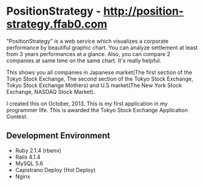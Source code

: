# PositionStrategy - http://position-strategy.ffab0.com

"PositionStrategy" is a web service which visualizes a corporate performance by beautiful graphic chart.
You can analyze settlement at least from 3 years performances at a glance.
Also, you can compare 2 companies at same time on the same chart. It's really helpful.

This shows you all companies in Japanese market(The first section of the Tokyo Stock Exchange,  The second section of the Tokyo Stock Exchange,   Tokyo Stock Exchange Mothers) and U.S market(The New York Stock Exchange,  NASDAQ Stock Market).

I created this on October,  2013. This is my first application in my programmer life.
This is awarded the Tokyo Stock Exchange Application Contest.

## Development Environment

- Ruby 2.1.4 (rbenv)
- Rails 4.1.4
- MySQL 5.6
- Capistrano Deploy (Hot Deploy)
- Nginx

